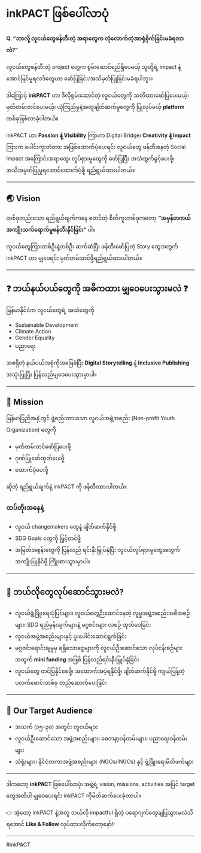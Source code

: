 # inkPACT ဖြစ်‌ပေါ်လာပုံ

**Q. “ဘာလို့ လူငယ်တွေဖန်တီးတဲ့ အရာတွေက လုံလောက်တဲ့အာရုံစိုက်ခြင်းမခံရတာလဲ?”**

လူငယ်တွေဖန်တီးတဲ့ project တွေက စွမ်းဆောင်ရည်ရှိပေမယ့် သူတို့ရဲ့ impact နဲ့ အောင်မြင်မှုရလဒ်တွေဟာ ဖော်ပြခြင်း/အသိမှတ်ပြုခြင်းမခံရပါဘူး။

ဒါကြောင့် **inkPACT** ဟာ ဒီလိုစွမ်းဆောင်တဲ့ လူငယ်တွေကို သတိထားဖော်ပြပေးမယ့်၊ မှတ်တမ်းတင်ပေးမယ့်၊ ယုံကြည်မှုနဲ့အတူချိတ်ဆက်မှုတွေကို ပြုလုပ်မယ့် **platform** တစ်ခုဖြစ်လာခဲ့ပါတယ်။

inkPACT ဟာ **Passion နဲ့ Visibility** ကြားက Digital Bridge၊ **Creativity နဲ့ Impact** ကြားက ပေါင်းကူးတံတား အဖြစ်ထောက်ပံ့ပေးရင်း လူငယ်တွေ ဖန်တီးနေတဲ့ Social Impact အကြောင်းအရာတွေ၊ လှုပ်ရှားမှုတွေကို ဖော်ပြပြီး အသံထွက်ခွင့်ပေးဖို့၊ အသိအမှတ်ပြုမှုရအောင်ထောက်ပံ့ဖို့ ရည်ရွယ်ထားပါတယ်။

---

## 🌏 Vision 

တစ်ခုတည်းသော ရည်ရွယ်ချက်ကနေ စတင်တဲ့ စိတ်ကူးတစ်ခုက‌တော့ **“အမှန်တကယ်အကျိုးသက်ရောက်မှုဖန်တီးနိုင်ခြင်း”** ပါ။

လူငယ်တွေကြားတစ်ဦးနဲ့တစ်ဦး ဆက်ဆံပြီး ဖန်တီးဖော်ပြတဲ့ Story တွေအတွက် inkPACT ဟာ မျှဝေရင်း မှတ်တမ်းတင်ဖို့ရည်ရွယ်ထားပါတယ်။

---

## ❓ ဘယ်နယ်ပယ်တွေကို အဓိကထား မျှဝေပေးသွားမလဲ ❓

မြန်မာနိုင်ငံက လူငယ်တွေရဲ့ အသံတွေကို  
- Sustainable Development  
- Climate Action  
- Gender Equality  
- ပညာရေး  

အစရှိတဲ့ နယ်ပယ်အစုံကိုအခြေခံပြီး **Digital Storytelling** နဲ့ **Inclusive Publishing** အသုံးပြုပြီး ပြန်လည်မျှဝေပေးသွားမှာပါ။

---

## 💪 Mission

မြန်မာပြည်အနှံ့တွင် ဖွဲ့စည်းထားသော လူငယ်အဖွဲ့အစည်း (Non-profit Youth Organization) တွေကို

- မှတ်တမ်းတင်ဖော်ပြပေးဖို့  
- ဂုဏ်ပြုဖော်ထုတ်‌ပေးဖို့  
- ထောက်ပံ့ပေးဖို့  

ဆိုတဲ့ ရည်ရွယ်ချက်နဲ့ inkPACT ကို ဖန်တီးထားပါတယ်။

### ထပ်တိုးအနေနဲ့  
- လူငယ် changemakers တွေနဲ့ ချိတ်ဆက်နိုင်ဖို့  
- SDG Goals တွေကို မြှင့်တင်ဖို့  
- အမြတ်အစွန်းတွေကို ပြန်လည် ရင်းနှီးမြှုပ်နှံပြီး လူငယ်လှုပ်ရှားမှုတွေအတွက် အကျိုးပြုနိုင်ဖို့ ကြိုးစားသွားမှာပါ။  

---

## 🎯 ဘယ်လိုတွေလုပ်ဆောင်သွားမလဲ?  

- လူငယ်ဖွံ့ဖြိုးရေးပုံပြင်များ၊ လူငယ်တွေဉီးဆောင်နေတဲ့ လူမှုအဖွဲ့အစည်းအစီအစဉ်များ၊ SDG ရည်မှန်းချက်များနဲ့ မဂ္ဂဇင်းများ လစဉ် ထုတ်ဝေခြင်း  
- လူငယ်အဖွဲ့အစည်းများနှင့် ပူးပေါင်းဆောင်ရွက်ခြင်း  
- မဂ္ဂဇင်းရောင်းချမှုမှ ရရှိသောငွေများကို လူငယ်ဦးဆောင်သော လုပ်ငန်းစဉ်များအတွက် **mini funding** အဖြစ် ပြန်လည်ရင်းနှီးမြှုပ်နှံခြင်း  
- လူငယ်တွေ တင်ပြနိုင်စေဖို့၊ အထောက်အပံ့ရနိုင်ဖို့၊ ချိတ်ဆက်နိုင်ဖို့ ကျယ်ပြန့်တဲ့ပလက်ဖောင်းတစ်ခု တည်ဆောက်ပေးခြင်း  

---

## 👥 Our Target Audience

- အသက် (၁၅–၃၀) အတွင်း လူငယ်များ  
- လူငယ်ဦးဆောင်သော အဖွဲ့အစည်းများ၊ စေတနာ့ဝန်ထမ်းများ၊ ပညာရေးဝန်ထမ်းများ  
- သံရုံးများ၊ နိုင်ငံတကာအဖွဲ့အစည်းများ (NGOs/INGOs) နှင့် ဖွံ့ဖြိုးရေးမိတ်ဖက်များ  

---

ဒါကတော့ **inkPACT** ဖြစ်ပေါ်လာပုံ၊ အဖွဲ့ရဲ့ vision, missions, activities အပြင် target တွေအထိပါ မျှဝေပေးရင်း inkPACT ကိုမိတ်ဆက်ပေးခဲ့တာပါ။  

👉 အဲ့တော့ inkPACT နဲ့အတူ ဘယ်လို impactful ရှိတဲ့ ပရောဂျက်တွေချပြသွားမလဲသိရအောင် **Like & Follow** လုပ်ထားလိုက်တော့နော်!!  

---

#inkPACT
